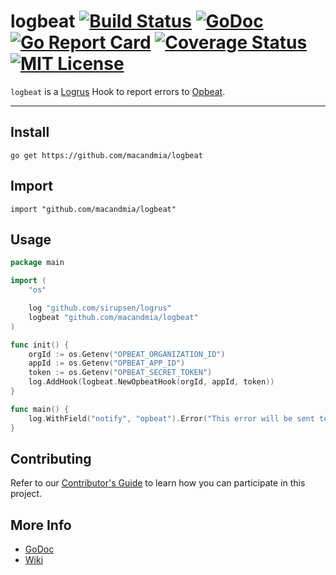 # logbeat [![Build Status](https://travis-ci.org/macandmia/logbeat.svg?branch=master)](https://travis-ci.org/macandmia/logbeat) [![GoDoc](https://godoc.org/github.com/macandmia/logbeat?status.svg)](https://godoc.org/github.com/macandmia/logbeat) [![Go Report Card](https://goreportcard.com/badge/github.com/macandmia/logbeat)](https://goreportcard.com/report/github.com/macandmia/logbeat) [![Coverage Status](https://coveralls.io/repos/github/macandmia/logbeat/badge.svg)](https://coveralls.io/github/macandmia/logbeat) [![MIT License](https://img.shields.io/badge/license-MIT-blue.svg)](https://github.com/macandmia/logbeat/blob/master/LICENSE)

`logbeat` is a [Logrus](https://github.com/sirupsen/logrus) Hook to report errors to [Opbeat](https://opbeat.com/).

---

## Install

    go get https://github.com/macandmia/logbeat

## Import

    import "github.com/macandmia/logbeat"

## Usage

```go
package main

import (
    "os"

    log "github.com/sirupsen/logrus"
    logbeat "github.com/macandmia/logbeat"
)

func init() {
    orgId := os.Getenv("OPBEAT_ORGANIZATION_ID")
    appId := os.Getenv("OPBEAT_APP_ID")
    token := os.Getenv("OPBEAT_SECRET_TOKEN")
    log.AddHook(logbeat.NewOpbeatHook(orgId, appId, token))
}

func main() {
    log.WithField("notify", "opbeat").Error("This error will be sent to Opbeat")
}
```

## Contributing

Refer to our [Contributor's Guide](CONTRIBUTING.md) to learn how you can participate in this project.

## More Info

  - [GoDoc](https://godoc.org/github.com/macandmia/logbeat)
  - [Wiki](https://github.com/macandmia/logbeat/wiki)
